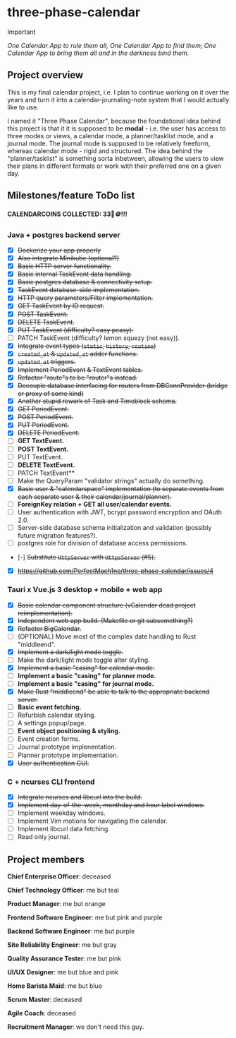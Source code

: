 # three-phase-calendar

> [!IMPORTANT]
> *One Calendar App to rule them all, One Calendar App to find them; One Calendar App to bring them all and in the darkness bind them.*

## Project overview

This is my final calendar project, i.e. I plan to continue working on it over the years and turn it into a calendar-journaling-note system that I would actually like to use.

I named it "Three Phase Calendar", because the foundational idea behind this project is that it it is supposed to be **modal** - i.e. the user has access to three modes or views, a calendar mode, a planner/tasklist mode, and a journal mode. The journal mode is supposed to be relatively freeform, whereas calendar mode - rigid and structured. The idea behind the "planner/tasklist" is something sorta inbetween, allowing the users to view their plans in different formats or work with their preferred one on a given day.

## Milestones/feature ToDo list

#### CALENDARCOINS COLLECTED: 33📅🪙!!!

### Java + postgres backend server

- [x] ~~Dockerize your app properly~~
- [x] ~~Also integrate Minikube (optional?)~~
- [x] ~~Basic HTTP server functionality.~~
- [x] ~~Basic internal TaskEvent data handling.~~
- [x] ~~Basic postgres database & connectivity setup.~~
- [x] ~~TaskEvent database-side implementation.~~
- [x] ~~HTTP query parameters/Filter implementation.~~
- [x] ~~GET TaskEvent by ID request.~~
- [x] ~~POST TaskEvent.~~
- [x] ~~DELETE TaskEvent.~~
- [x] ~~PUT TaskEvent (difficulty? easy peasy).~~
- [ ] PATCH TaskEvent (difficulty? lemon squezy (not easy)).
- [x] ~~Integrate event types (`static`, `history`, `routine`)~~
- [x] ~~`created_at` & `updated_at` adder functions.~~
- [x] ~~`updated_at` triggers.~~
- [x] ~~Implement PeriodEvent & TextEvent tables.~~
- [x] ~~Refactor "route"s to be "router"s instead.~~
- [x] ~~Decouple database interfacing for routers from DBConnProvider (bridge or proxy of some kind)~~
- [x] ~~Another stupid rework of Task and Timeblock schema.~~
- [x] ~~GET PeriodEvent.~~
- [x] ~~POST PeriodEvent.~~
- [x] ~~PUT PeriodEvent.~~
- [x] ~~DELETE PeriodEvent.~~
- [ ] **GET TextEvent.**
- [ ] **POST TextEvent.**
- [ ] PUT TextEvent.
- [ ] **DELETE TextEvent.**
- [ ] PATCH TextEvent**
- [ ] Make the QueryParam "validator strings" actually do something.
- [x] ~~Basic user & "calendarspace" implementation (to separate events from each separate user & their calendar/journal/planner).~~
- [ ] **ForeignKey relation + GET all user/calendar events.**
- [ ] User authentication with JWT, bcrypt password encryption and OAuth 2.0.
- [ ] Server-side database schema initialization and validation (possibly future migration features?).
- [ ] postgres role for division of database access permissions.
- [-] ~~Substitute `HttpServer` with `HttpsServer` (#5).~~
- [x] ~~https://github.com/PerfectMach1ne/three-phase-calendar/issues/4~~

### Tauri x Vue.js 3 desktop + mobile + web app

- [x] ~~Basic calendar component structure (vCalendar dead project reimplementation).~~
- [x] ~~Independent web app build. (Makefile or git subsomething?)~~
- [x] ~~Refactor BigCalendar.~~
- [ ] (OPTIONAL) Move most of the complex date handling to Rust "middleend".
- [x] ~~Implement a dark/light mode toggle.~~
- [ ] Make the dark/light mode toggle alter styling.
- [x] ~~Implement a basic "casing" for calendar mode.~~
- [ ] **Implement a basic "casing" for planner mode.**
- [ ] **Implement a basic "casing" for journal mode.**
- [x] ~~Make Rust "middleend" be able to talk to the appropriate backend server.~~
- [ ] **Basic event fetching.**
- [ ] Refurbish calendar styling.
- [ ] A settings popup/page.
- [ ] **Event object positioning & styling.**
- [ ] Event creation forms.
- [ ] Journal prototype implenentation.
- [ ] Planner prototype implementation.
- [x] ~~User authentication GUI.~~

### C + ncurses CLI frontend

- [x] ~~Integrate ncurses and libcurl into the build.~~
- [x] ~~Implement day-of-the-week, monthday and hour label windows.~~
- [ ] Implement weekday windows.
- [ ] Implement Vim motions for navigating the calendar.
- [ ] Implement libcurl data fetching.
- [ ] Read only journal.

## Project members

**Chief Enterprise Officer**: deceased

**Chief Technology Officer**: me but teal

**Product Manager**: me but orange

**Frontend Software Engineer**: me but pink and purple

**Backend Software Engineer**: me but purple

**Site Reliability Engineer**: me but gray

**Quality Assurance Tester**: me but pink

**UI/UX Designer**: me but blue and pink

**Home Barista Maid**: me but blue

**Scrum Master**: deceased

**Agile Coach**: deceased

**Recruitment Manager**: we don't need this guy.
